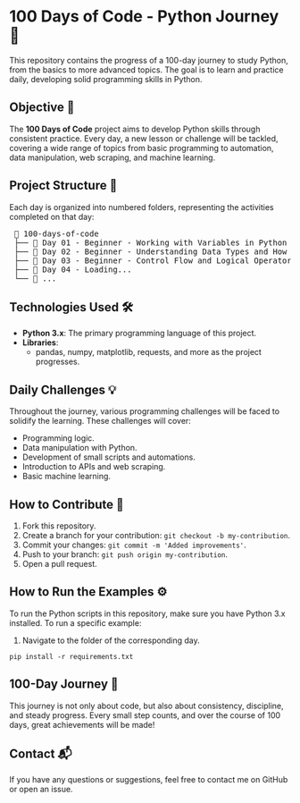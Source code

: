 <h1>100 Days of Code - Python Journey 🐍</h1> <p>This repository contains the progress of a 100-day journey to study Python, from the basics to more advanced topics. The goal is to learn and practice daily, developing solid programming skills in Python.</p> <h2>Objective 📌</h2> <p>The <strong>100 Days of Code</strong> project aims to develop Python skills through consistent practice. Every day, a new lesson or challenge will be tackled, covering a wide range of topics from basic programming to automation, data manipulation, web scraping, and machine learning.</p> <h2>Project Structure 📂</h2> <p>Each day is organized into numbered folders, representing the activities completed on that day:</p> <pre> 📂 100-days-of-code
 ├── 📁 Day 01 - Beginner - Working with Variables in Python to Manage Data
 ├── 📁 Day 02 - Beginner - Understanding Data Types and How to Manipulate Strings
 ├── 📁 Day 03 - Beginner - Control Flow and Logical Operators
 ├── 📁 Day 04 - Loading...
 └── 📁 ...</pre> 
 
 <h2>Technologies Used 🛠️</h2> <ul> <li><strong>Python 3.x</strong>: The primary programming language of this project.</li> <li><strong>Libraries</strong>: <ul> <li>pandas, numpy, matplotlib, requests, and more as the project progresses.</li> </ul> </li> </ul> <h2>Daily Challenges 💡</h2> <p>Throughout the journey, various programming challenges will be faced to solidify the learning. These challenges will cover:</p> <ul> <li>Programming logic.</li> <li>Data manipulation with Python.</li> <li>Development of small scripts and automations.</li> <li>Introduction to APIs and web scraping.</li> <li>Basic machine learning.</li> </ul> <h2>How to Contribute 🤝</h2> <ol> <li>Fork this repository.</li> <li>Create a branch for your contribution: <code>git checkout -b my-contribution</code>.</li> <li>Commit your changes: <code>git commit -m 'Added improvements'</code>.</li> <li>Push to your branch: <code>git push origin my-contribution</code>.</li> <li>Open a pull request.</li> </ol> <h2>How to Run the Examples ⚙️</h2> <p>To run the Python scripts in this repository, make sure you have Python 3.x installed. To run a specific example:</p> <ol> <li>Navigate to the folder of the corresponding day.</li> </ol> <pre><code>pip install -r requirements.txt</code></pre> <h2>100-Day Journey 💪</h2> <p>This journey is not only about code, but also about consistency, discipline, and steady progress. Every small step counts, and over the course of 100 days, great achievements will be made!</p> <h2>Contact 📬</h2> <p>If you have any questions or suggestions, feel free to contact me on GitHub or open an issue.</p>
